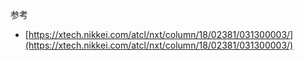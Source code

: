 参考
- [https://xtech.nikkei.com/atcl/nxt/column/18/02381/031300003/](https://xtech.nikkei.com/atcl/nxt/column/18/02381/031300003/)
